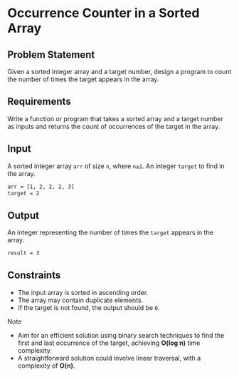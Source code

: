 # Occurrence Counter in a Sorted Array

## Problem Statement

Given a sorted integer array and a target number, design a program to count the number of times the target appears in the array.

## Requirements

Write a function or program that takes a sorted array and a target number as inputs and returns the count of occurrences of the target in the array.

## Input

A sorted integer array `arr` of size `n`, where `n≥1`. An integer `target` to find in the array.

```bash
arr = [1, 2, 2, 2, 3]
target = 2
```

## Output

An integer representing the number of times the `target` appears in the array.

```bash
result = 3
```

## Constraints

- The input array is sorted in ascending order.
- The array may contain duplicate elements.
- If the target is not found, the output should be `0`.

> [!NOTE]
>
> - Aim for an efficient solution using binary search techniques to find the first and last occurrence of the target, achieving **O(log n)** time complexity.
> - A straightforward solution could involve linear traversal, with a complexity of **O(n)**.
